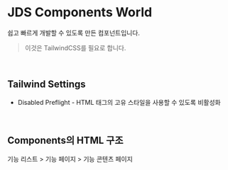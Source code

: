 # JDS Components World
쉽고 빠르게 개발할 수 있도록 만든 컴포넌트입니다.
<blockquote>이것은 TailwindCSS를 필요로 합니다.</blockquote>

<br>

## Tailwind Settings
* Disabled Preflight - HTML 태그의 고유 스타일을 사용할 수 있도록 비활성화

<br>

## Components의 HTML 구조
기능 리스트 > 기능 페이지 > 기능 콘텐츠 페이지 
